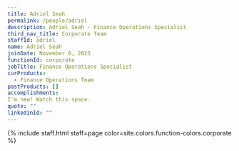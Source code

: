 ```yaml
---
title: Adriel Seah
permalink: /people/adriel
description: Adriel Seah - Finance Operations Specialist
third_nav_title: Corporate Team
staffId: adriel
name: Adriel Seah
joinDate: November 6, 2023
functionId: corporate
jobTitle: Finance Operations Specialist
curProducts:
  - Finance Operations Team
pastProducts: []
accomplishments:
I'm new! Watch this space.
quote: ""
linkedinId: ""
---
```


{% include staff.html staff=page color=site.colors.function-colors.corporate %}
